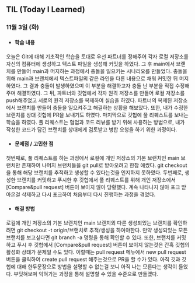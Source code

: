 ## TIL (Today I Learned)

### 11월 3일 (화)

- #### 학습 내용
오늘은 Git에 대해 기초적인 학습을 토대로 우선 파트너를 정해주어 각자 로컬 저장소를 자신의 컴퓨터에 생성하고 텍스트 파일을 생성해 커밋을 하였다. 그 후 main에서 브랜치를 만들어 main과 머지하는 과정에서 충돌을 일으키는 시나리오를 만들었다. 충돌을 위해 main과 브랜치에서 텍스트파일의 같은 라인을 다른 내용으로 채워 커밋한 뒤 머지하였다. 그 결과 충돌이 발생하였으며 이 부분을 해결하고자 충돌 난 부분을 직접 수정해주며 해결하였다. 그 뒤, 파트너와 깃헙에서 각자 원격 저장소를 만들어 로컬 저장소를 push해주었고 서로의 원격 저장소를 복제하여 실습을 하였다. 파트너의 복제된 저장소에서 브랜치를 만들어 충돌을 일으켜주고 해결하는 상황을 해보았다. 또한, 내가 수정한 브랜치를 상대 깃헙에 PR을 보내기도 하였다. 마지막으로 깃헙에 풀 리퀘스트를 보내는 학습을 하였다. 풀 리퀘스트는 협업과 코드 리뷰를 받기 위해 사용하는 방법으로, 내가 작성한 코드가 담긴 브랜치를 상대에게 검토받고 병합 요청을 하기 위한 과정이다.

- #### 문제점 / 고민한 점
첫번째로, 풀 리퀘스트를 하는 과정에서 로컬에 개인 저장소의 기본 브랜치인 main 브랜치만 존재하여 나머지 브랜치들을 git pull로 받아오려고 한참 애썼다. git checkout을 통해 해당 브랜치를 추적하고 생성할 수 있다는것을 인지하지 못하였다. 두번째로, 생성한 브랜치를 커밋하고 푸시한 후 깃헙에서 풀 리퀘스트를 위해 개인 저장소에서 [Compare&pull request] 버튼이 보이지 않아 당황했다. 계속 나타나지 않아 포크 받아온걸 삭제하고 다시 포크하여 처음부터 다시 진행하는 과정을 겪었다.

- #### 해결 방법
로컬에 개인 저장소의 기본 브랜치인 main 브랜치외 다른 생성되있는 브랜치를 확인하려면 git checkout -t origin/브랜치로 추적/생성을 하여야한다. 만약 생성되있는 모든 브랜치를 보고싶다면 git branch -a 명령을 통해 확인할 수 있다. 또한, 브랜치를 커밋하고 푸시 후 깃헙에서 [Compare&pull request] 버튼이 보이지 않는것은 간혹 깃헙의 활성화 상태가 문제일 수도 있다. 이럴때는 pull request 메뉴에서 new pull request 버튼을 클릭하여 create pull request 해주는것으로 PR을 할 수가 있다. 아직 깃과 깃헙에 대해 한두문장으로 방법을 설명할 수 없는걸 보니 아직 나는 모른다는 생각이 들었다. 부딪혀보며 익혀가는 과정을 통해 설명할 수 있을 수준으로 만들겠다.